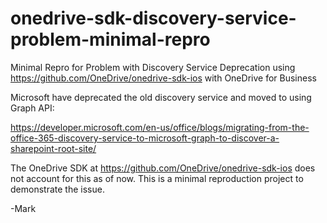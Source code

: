 # onedrive-sdk-discovery-service-problem-minimal-repro
Minimal Repro for Problem with Discovery Service Deprecation using https://github.com/OneDrive/onedrive-sdk-ios with OneDrive for Business

Microsoft have deprecated the old discovery service and moved to using Graph API:

https://developer.microsoft.com/en-us/office/blogs/migrating-from-the-office-365-discovery-service-to-microsoft-graph-to-discover-a-sharepoint-root-site/

The OneDrive SDK at https://github.com/OneDrive/onedrive-sdk-ios does not account for this as of now. This is a minimal reproduction project to demonstrate the issue.

-Mark
